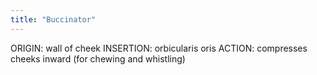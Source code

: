 ```yaml
---
title: "Buccinator"
---
```

ORIGIN: wall of cheek
INSERTION: orbicularis oris
ACTION: compresses cheeks inward (for chewing and whistling)

